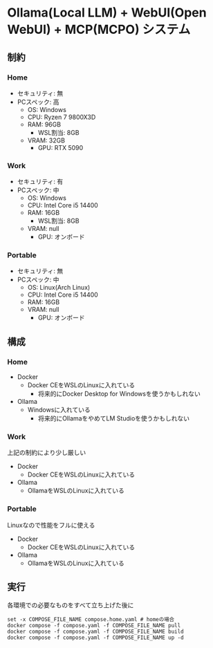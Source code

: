 # Ollama(Local LLM) + WebUI(Open WebUI) + MCP(MCPO) システム

## 制約

### Home

- セキュリティ: 無
- PCスペック: 高
    - OS: Windows
    - CPU: Ryzen 7 9800X3D
    - RAM: 96GB
        - WSL割当: 8GB
    - VRAM: 32GB
        - GPU: RTX 5090

### Work

- セキュリティ: 有
- PCスペック: 中
    - OS: Windows
    - CPU: Intel Core i5 14400
    - RAM: 16GB
        - WSL割当: 8GB
    - VRAM: null
        - GPU: オンボード

### Portable

- セキュリティ: 無
- PCスペック: 中
    - OS: Linux(Arch Linux)
    - CPU: Intel Core i5 14400
    - RAM: 16GB
    - VRAM: null
        - GPU: オンボード

## 構成

### Home

- Docker
    - Docker CEをWSLのLinuxに入れている
        - 将来的にDocker Desktop for Windowsを使うかもしれない
- Ollama
    - Windowsに入れている
        - 将来的にOllamaをやめてLM Studioを使うかもしれない

### Work

上記の制約により少し厳しい

- Docker
    - Docker CEをWSLのLinuxに入れている
- Ollama
    - OllamaをWSLのLinuxに入れている

### Portable

Linuxなので性能をフルに使える

- Docker
    - Docker CEをWSLのLinuxに入れている
- Ollama
    - OllamaをWSLのLinuxに入れている


## 実行

各環境での必要なものをすべて立ち上げた後に

```fish
set -x COMPOSE_FILE_NAME compose.home.yaml # homeの場合
docker compose -f compose.yaml -f COMPOSE_FILE_NAME pull
docker compose -f compose.yaml -f COMPOSE_FILE_NAME build
docker compose -f compose.yaml -f COMPOSE_FILE_NAME up -d
```
